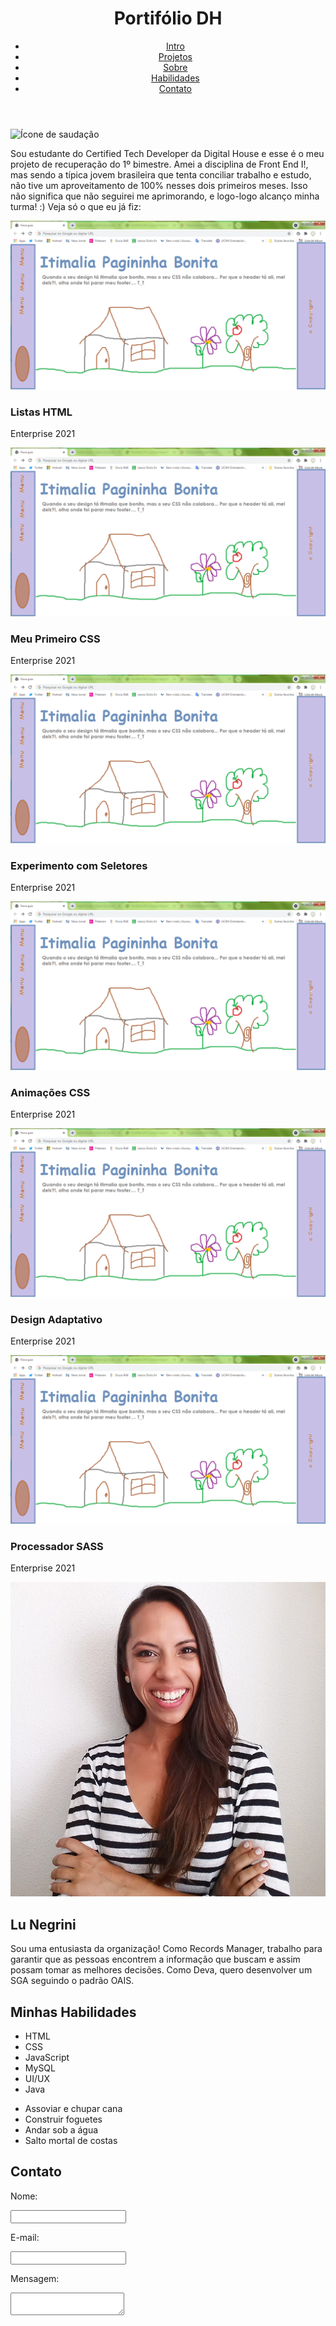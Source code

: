 <!DOCTYPE html>
<html lang="pt-BR">
    <head>
        <meta charset="UTF-8">
        <title>Portifólio DH | Lu Negrini</title>
        <link rel="stylesheet" href="css/style.css"><!-- css -->
        <link rel="preconnect" href="https://fonts.googleapis.com"><!-- Google Fonts -->
        <link rel="preconnect" href="https://fonts.gstatic.com" crossorigin><!-- Google Fonts -->
        <link href="https://fonts.googleapis.com/css2?family=Inter:wght@100;200;300;400;500;600;700;800;900&display=swap" rel="stylesheet">
        <link rel="apple-touch-icon" sizes="180x180" href="/apple-touch-icon.png"><!-- favicon -->
        <link rel="icon" type="image/png" sizes="32x32" href="/favicon-32x32.png"><!-- favicon -->
        <link rel="icon" type="image/png" sizes="16x16" href="/favicon-16x16.png"><!-- favicon -->
        <link rel="manifest" href="/site.webmanifest"><!-- favicon -->
        <!-- icones -->        
    </head>
    <body>
        <header >
            <div id="logo-container">
                <h1>Portifólio DH</h1>
            </div>
            <nav>
                <ul>
                    <li><a href="#introduction">Intro</a></li>
                    <li><a href="#sec-portifolio">Projetos</a></li>
                    <li><a href="#sec-profile">Sobre</a></li>
                    <li><a href="#sec-habilidades">Habilidades</a></li>
                    <li><a href="#sec-contato">Contato</a></li>
                </ul>
            </nav>            
        </header>
        <main>
            <div id="introduction">
                <img src="img/favicon.ico" alt="Ícone de saudação"><!-- favicon wave hand -->
                <p>Sou estudante do Certified Tech Developer da Digital House e esse é o meu projeto de recuperação do 1º bimestre. Amei a disciplina de Front End I!, mas sendo a típica jovem brasileira que tenta conciliar trabalho e estudo, não tive um aproveitamento de 100% nesses dois primeiros meses. Isso não significa que não seguirei me aprimorando, e logo-logo alcanço minha turma! :) Veja só o que eu já fiz:</p>
            </div>
            <section id="sec-portifolio"><!-- Seção portfólio -->
                <div>
                    <img class="img-portifolio-1" src="img/pagininha.png" alt="Imagem de Pagininha Bonita"><!-- imagem -->
                    <h3>Listas HTML</h3><!-- título -->
                    <p>Enterprise 2021</p>
                </div>
                <div>
                    <img class="img-portifolio-2" src="img/pagininha.png" alt="Imagem de Pagininha Bonita"><!-- imagem -->
                    <h3>Meu Primeiro CSS</h3><!-- título -->
                    <p>Enterprise 2021</p>
                </div>
                <div>
                    <img class="img-portifolio-3" src="img/pagininha.png" alt="Imagem de Pagininha Bonita"><!-- imagem -->
                    <h3>Experimento com Seletores</h3><!-- título -->
                    <p>Enterprise 2021</p>
                </div>
                <div>
                    <img class="img-portifolio-4" src="img/pagininha.png" alt="Imagem de Pagininha Bonita"><!-- imagem -->
                    <h3>Animações CSS</h3><!-- título -->
                    <p>Enterprise 2021</p>
                </div>
                <div>
                    <img class="img-portifolio-5" src="img/pagininha.png" alt="Imagem de Pagininha Bonita"><!-- imagem -->
                    <h3>Design Adaptativo</h3><!-- título -->
                    <p>Enterprise 2021</p>
                </div>
                <div>
                    <img class="img-portifolio-5" src="img/pagininha.png" alt="Imagem de Pagininha Bonita"><!-- imagem -->
                    <h3>Processador SASS</h3><!-- título -->
                    <p>Enterprise 2021</p>
                </div>
            </section>
            <section id="sec-profile"><!-- Seção Profile -->
                <img id="img-profile" src="img/profile.jpg"><!-- imagem  de perfil-->
                <div id="txt-prof-container">
                    <h2>Lu Negrini</h2><!-- título -->
                    <p>Sou uma entusiasta da organização! Como <span>Records Manager</span>, trabalho para garantir que as pessoas encontrem a informação que buscam e assim possam tomar as melhores decisões. Como Deva, quero desenvolver um SGA seguindo o padrão OAIS.</p><!-- parágrafo -->
                </div>
            </section>
            <section id="sec-habilidades"><!-- Seção Habilidades -->
                <h2>Minhas Habilidades</h2>
                <div id="lista-habilidades">
                    <ul>
                        <li>HTML</li>
                        <li>CSS</li>
                        <li>JavaScript</li>
                        <li>MySQL</li>
                        <li>UI/UX</li>
                        <li>Java</li>
                    </ul>
                    <ul>
                        <li>Assoviar e chupar cana</li>
                        <li>Construir foguetes</li>
                        <li>Andar sob a água</li>
                        <li>Salto mortal de costas</li>
                    </ul>
                </div>
            </section>
            <section id="sec-contato"><!-- Seção Contato -->
                <div id="form-container">
                    <h2>Contato</h2><!-- Título  -->
                    <form action="/Recuperacao/registro/registro.xlsx" method="POST"><!-- formulário, não possui botões -->
                        <div class="campo-form">
                            <p><label class="labels" for="nome">Nome: </label></p><!-- campo Nome -->
                            <p><input type="text" name="Nome: "></p>
                        </div>
                        <div class="campo-form">
                            <p><label class="labels" for="E-mail">E-mail: </label><!-- campo E-mail -->
                            <p><input type="email" name="E-mail"></p>
                        </div>
                        <div class="campo-form">
                            <p><label class="labels" for="mensagem">Mensagem: </label></p><!-- campo Mensagem, de livre preenchimento -->
                            <p><textarea name="mensagem" id="mensagem"></textarea></p>
                        </div>                                      
                    </form>
                </div>
            </section>
        </main>
        <footer>
            <!-- Não possui footer -->
        </footer>
    </body>
</html>
